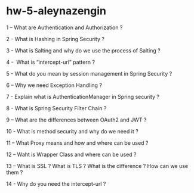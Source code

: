 # hw-5-aleynazengin
1 – What are Authentication and Authorization ?

2 - What is Hashing in Spring Security ?

3 - What is Salting and why do we use the process of Salting ?

4 -  What is “intercept-url” pattern ?

5 - What do you mean by session management in Spring Security ?

6 – Why we need Exception Handling ?

7 - Explain what is AuthenticationManager in Spring security ?

8 - What is Spring Security Filter Chain ?

9 – What are the differences between OAuth2 and  JWT ?

10 - What is method security and why do we need it ?

11 – What Proxy means and how and where can be used ?

12 – Waht is Wrapper Class and where can be used ?

13 – What is SSL ? What is TLS ? What is the difference ? How can we use them ?

14 - Why do you need the intercept-url ?
